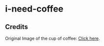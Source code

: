 # i-need-coffee

## Credits

Original Image of the cup of coffee: [Click here](https://www.inc.com/geoffrey-james/best-news-of-2021-coffee-is-incredibly-good-for-you.html).